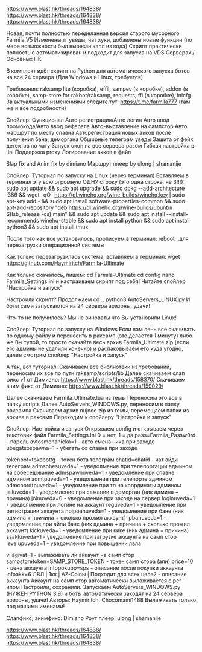 https://www.blast.hk/threads/164838/
https://www.blast.hk/threads/164838/
https://www.blast.hk/threads/164838/

Новая, почти полностью переделанная версия старого мусорного Farmila V5
Изменены тг уведы, чат хуки, добавлены новые функции (по мере возможности был вырезан калл из кода)
Скрипт практически полностью автоматизирован и подходит для запуска на VDS Серверах / Основных ПК

В комплект идёт скрипт на Python для автоматического запуска ботов на все 24 сервера (Для Windows и Linux, требуется)

Требования: raksamp lite (коробка), effil, sampev (в коробке), addon (в коробке), samp-store for rakbot/raksamp, requests, ffi (в коробке), inicfg
За актуальными изменениями следите тут: https://t.me/farmila777 (там же и все подробности)


Спойлер: Функционал
Авто регистрация/Авто логин
Авто ввод промокода/Авто ввод реферала
Авто-выставление на сампстор
Авто маршрут по месту спавна
Авторегистрация новых акков после получения бана, деморгана
Обширные телеграм уведы
Защита от фейк детектов по чату
Запуск окон на все сервера разом
Гибкая настройка в .ini
Поддержка proxy
Логирование акков в файл

Slap fix and Anim fix by dimiano
Маршрут плеер by ulong | shamanije

Спойлер: Туториал по запуску на Linux (через терминал)
Вставляем в терминал эту всю огромную ОДНУ строку (это одна строка, не 3!!!):
sudo apt update && sudo apt upgrade && sudo dpkg --add-architecture i386 && wget -qO- https://dl.winehq.org/wine-builds/winehq.key | sudo apt-key add - && sudo apt install software-properties-common && sudo apt-add-repository "deb https://dl.winehq.org/wine-builds/ubuntu/ $(lsb_release -cs) main" && sudo apt update && sudo apt install --install-recommends winehq-stable && sudo apt install python && sudo apt install python3 && sudo apt install tmux

После того как все установилось, прописуем в терминал:
reboot
..для перезагрузки операционной системы

Как только перезагрузилась система, вставляем в терминал:
wget https://github.com/Haymiritch/Farmila-Ultimate

Как только скачалось, пишем:
cd Farmila-Ultimate
cd config
nano Farmila_Settings.ini
и настраиваем скрипт под себя! Читайте спойлер "Настройка и запуск"

Настроили скрипт? Продолжаем
cd ..
python3 AutoServers_LINUX.py
И боты сами запускаются на 24 сервера аризоны, удачи!

Что-то не получилось? Мы не виноваты что Вы установили Linux!

Спойлер: Туториал по запуску на Windows
Если вам лень все скачивать по одному файлу и переносить в раксамп (это делается 1 минуту) либо же Вы тупой, то просто скачайте весь архив Farmila_Ultimate.zip (если его админы не удалили конечно) и распаковываем его куда угодно, далее смотрим спойлер "Настройка и запуск"

А так, вот туториал:
Скачиваем все библиотеки из требований, переносим их все по пути raksamp/scripts/lib
Далее скачиваем слап фикс v1 от Димиано: https://www.blast.hk/threads/158370/
Скачиваем аним фикс от Димиано: https://www.blast.hk/threads/159029/

Далее скачиваем Farmila_Ultimate.lua из темы
Переносим это все в папку scripts
Далее AutoServers_WINDOWS.py, переносим в папку раксампа
Скачиваем архив nujnoe.zip из темы, перемещаем папки из архива в раксамп
Переходим к спойлеру "Настройка и запуск"

Спойлер: Настройка и запуск
Открываем config и открываем через текстовик файл Farmila_Settings.ini
0 = нет, 1 = да
pass=Farmila_Passw0rd - пароль
avtosmenanicka=1 - авто смена ника при заходе
ubegatsospawna=1 - убегать со спавна при заходе

tokenbot=tokebottg - токен бота телеграм
chatid=chatid - чат айди телеграм
admsobesuveda=1 - уведолмение при телепортации админом на собеседование
admspawnuveda=1 - уведомление при спавне админом
admtpuveda=1 - уведолмение при телепорте админом
admcoordtpuveda=1 - уведомление при тп на координаты админом
jailuveda=1 - уведомление при сажании в деморган (ник админа + причина)
joinuveda=0 - уведомление при заходе на сервер
loginuveda=1 - уведолмение при логине на аккаунт
reguveda=1 - уведомление при регистрации аккаунта
noipbanuveda=1 - уведомление при бане (ник админа + причина + сколько прожил аккаунт)
ipbanuveda=1 - уведомление при айпи бане (ник админа + причина + сколько прожил аккаунт)
kickuveda=1 - уведомление при кике (ник админа + причина)
ssakkuveda=1 - уведолмение при загрузке аккаунта на самп стор
levelupuveda=1 - уведомление при повышении лвла

vilagivat=1 - вылаживать ли аккаунт на самп стор
sampstoretoken=SAMP_STORE_TOKEN - токен самп стора (апи)
price=10 - цена аккаунта
infopokupo=sps - описание после покупки аккаунта
infoakk=6 ЛВЛ | 1кк | AZ-Coinы | Подходит для всех целей - описание аккаунта
Аккаунт на самп стор автоматически вылаживается с рег ипом
Настроили, сохранили. Запускаем AutoServers_WINDOWS.py (НУЖЕН PYTHON 3.9) и боты автоматически заходят на 24 сервера аризоны, удачи!
Авторы: Haymiritch, Chocomami1488
Вылаживать только под нашими именами!

Слапфикс, анимфикс: Dimiano
Роут плеер: ulong | shamanije

https://www.blast.hk/threads/164838/
https://www.blast.hk/threads/164838/
https://www.blast.hk/threads/164838/

